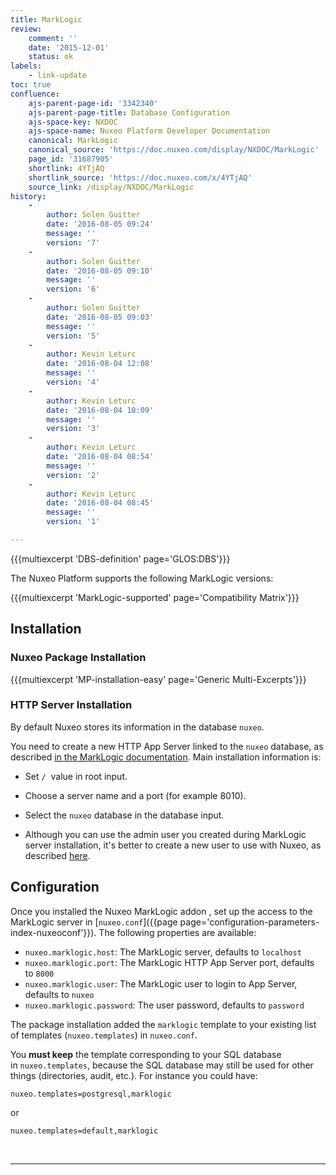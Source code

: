 ```yaml
---
title: MarkLogic
review:
    comment: ''
    date: '2015-12-01'
    status: ok
labels:
    - link-update
toc: true
confluence:
    ajs-parent-page-id: '3342340'
    ajs-parent-page-title: Database Configuration
    ajs-space-key: NXDOC
    ajs-space-name: Nuxeo Platform Developer Documentation
    canonical: MarkLogic
    canonical_source: 'https://doc.nuxeo.com/display/NXDOC/MarkLogic'
    page_id: '31687905'
    shortlink: 4YTjAQ
    shortlink_source: 'https://doc.nuxeo.com/x/4YTjAQ'
    source_link: /display/NXDOC/MarkLogic
history:
    - 
        author: Solen Guitter
        date: '2016-08-05 09:24'
        message: ''
        version: '7'
    - 
        author: Solen Guitter
        date: '2016-08-05 09:10'
        message: ''
        version: '6'
    - 
        author: Solen Guitter
        date: '2016-08-05 09:03'
        message: ''
        version: '5'
    - 
        author: Kevin Leturc
        date: '2016-08-04 12:08'
        message: ''
        version: '4'
    - 
        author: Kevin Leturc
        date: '2016-08-04 10:09'
        message: ''
        version: '3'
    - 
        author: Kevin Leturc
        date: '2016-08-04 08:54'
        message: ''
        version: '2'
    - 
        author: Kevin Leturc
        date: '2016-08-04 08:45'
        message: ''
        version: '1'

---
```

{{{multiexcerpt 'DBS-definition' page='GLOS:DBS'}}}

The Nuxeo Platform supports the following MarkLogic versions:

{{{multiexcerpt 'MarkLogic-supported' page='Compatibility Matrix'}}}

## Installation

### Nuxeo Package Installation

{{{multiexcerpt 'MP-installation-easy' page='Generic Multi-Excerpts'}}}

### HTTP Server Installation

By default Nuxeo stores its information in the database `nuxeo`.

You need to create a new HTTP App Server linked to the `nuxeo`&nbsp;database, as described [in the MarkLogic documentation](https://docs.marklogic.com/guide/admin/http). Main installation information is:

*   Set&nbsp;`/` &nbsp;value in root input.
*   Choose a server name and a port (for example 8010).
*   Select the `nuxeo` database in the database input.

*   Although you can use the admin user you created during MarkLogic server installation, it's better to create a new user to use with Nuxeo, as described [here](https://docs.marklogic.com/guide/admin/security).

## Configuration

Once you installed the Nuxeo MarkLogic addon , set up the access to the MarkLogic server in [`nuxeo.conf`]({{page page='configuration-parameters-index-nuxeoconf'}}). The following properties are available:

*   `nuxeo.marklogic.host`: The MarkLogic server, defaults to&nbsp;`localhost`
*   `nuxeo.marklogic.port`: The MarkLogic HTTP App Server port, defaults to&nbsp;`8000`
*   `nuxeo.marklogic.user`: The MarkLogic user to login to App Server, defaults to&nbsp;`nuxeo`
*   `nuxeo.marklogic.password`: The user password, defaults to `password`

The package installation added the&nbsp;`marklogic`&nbsp;template to your existing list of templates (`nuxeo.templates`) in&nbsp;`nuxeo.conf`.

You&nbsp;**must keep**&nbsp;the template corresponding to your SQL database in&nbsp;`nuxeo.templates`, because the SQL database may still be used for other things (directories, audit, etc.). For instance you could have:

```
nuxeo.templates=postgresql,marklogic
```

or

```
nuxeo.templates=default,marklogic
```

&nbsp;

* * *